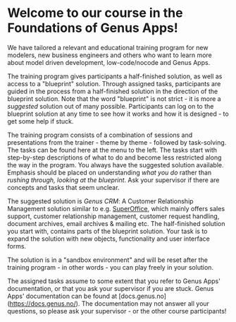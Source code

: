 # Welcome to our course in the Foundations of Genus Apps!

We have tailored a relevant and educational training program for new modelers, new business engineers and others who want to learn more about model driven development, low-code/nocode and Genus Apps.

The training program gives participants a half-finished solution, as well as access to a "blueprint" solution. Through assigned tasks, participants are guided in the process from a half-finished solution in the direction of the blueprint solution. Note that the word "blueprint" is not strict - it is more a _suggested_ solution out of many possible. Participants can log on to the blueprint solution at any time to see how it works and how it is designed - to get some help if stuck.

The training program consists of a combination of sessions and presentations from the trainer - theme by theme - followed by task-solving. The tasks can be found here at the menu to the left. The tasks start with step-by-step descriptions of what to do and become less restricted along the way in the program. You always have the suggested solution available. Emphasis should be placed on understanding _what you do_ rather than _rushing through, looking at the blueprint_. Ask your supervisor if there are concepts and tasks that seem unclear.

The suggested solution is _Genus CRM_: A Customer Relationship Management solution similar to e.g. [SuperOffice](https://www.superoffice.com/), which mainly offers sales support, customer relationship management, customer request handling, document archives, email archives & mailing etc.
The half-finished solution you start with, contains parts of the blueprint solution. Your task is to expand the solution with new objects, functionality and user interface forms.

The solution is in a "sandbox environment" and will be reset after the training program - in other words - you can play freely in your solution.

The assigned tasks assume to some extent that you refer to Genus Apps' documentation, or that you ask your supervisor if you are stuck. Genus Apps' documentation can be found at [docs.genus.no] (https://docs.genus.no/). The documentation may not answer all your questions, so please ask your supervisor - or the other course participants!
